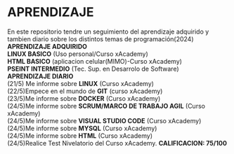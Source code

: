 # APRENDIZAJE
En este repositorio tendre un seguimiento del aprendizaje adquirido y tambien diario sobre los distintos temas de programación(2024) <br>
<strong>APRENDIZAJE ADQUIRIDO</strong><br>
<strong>LINUX BASICO</strong> (Uso personal/Curso xAcademy) <br>
<strong>HTML BASICO</strong> (aplicacion celular(MIMO)-Curso xAcademy) <br>
<strong>PSEINT INTERMEDIO</strong> (Tec. Sup. en Desarrolo de Software) <br>
<strong>APRENDIZAJE DIARIO</strong> <br>
(21/5) Me informe sobre <strong>LINUX</strong> (Curso xAcademy)<br>
(22/5)Empece en el mundo de <strong>GIT</strong> (curso xAcademy) <br>
(23/5)Me informe sobre <strong>DOCKER</strong> (Curso  xAcademy) <br>
(24/5)Me informe sobre <strong>SCRUM/MARCO DE TRABAJO AGIL</strong> (Curso xAcademy) <br>
(24/5)Me informe sobre <strong>VISUAL STUDIO CODE</strong> (Curso xAcademy)<br> 
(24/5)Me informe sobre <strong>MYSQL</strong> (Curso xAcademy)<br> 
(24/5)Me informe sobre <strong>HTML</strong> (Curso xAcademy)<br> 
(24/5)Realice Test Nivelatorio del Curso xAcademy. <strong>CALIFICACION: 75/100</strong> <br>

